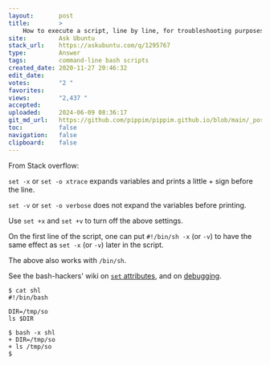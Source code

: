 ```yaml
---
layout:       post
title:        >
    How to execute a script, line by line, for troubleshooting purposes?
site:         Ask Ubuntu
stack_url:    https://askubuntu.com/q/1295767
type:         Answer
tags:         command-line bash scripts
created_date: 2020-11-27 20:46:32
edit_date:    
votes:        "2 "
favorites:    
views:        "2,437 "
accepted:     
uploaded:     2024-06-09 08:36:17
git_md_url:   https://github.com/pippim/pippim.github.io/blob/main/_posts/2020/2020-11-27-How-to-execute-a-script_-line-by-line_-for-troubleshooting-purposes_.md
toc:          false
navigation:   false
clipboard:    false
---
```


From Stack overflow:

`set -x` or `set -o xtrace` expands variables and prints a little + sign before the line.

`set -v` or `set -o verbose` does not expand the variables before printing.

Use `set +x` and `set +v` to turn off the above settings.

On the first line of the script, one can put `#!/bin/sh -x` (or `-v`) to have the same effect as `set -x` (or `-v`) later in the script.

The above also works with `/bin/sh`.

See the bash-hackers' wiki on [`set` attributes](https://wiki.bash-hackers.org/commands/builtin/set#attributes), and on [debugging](https://wiki.bash-hackers.org/scripting/debuggingtips).

``` 
$ cat shl
#!/bin/bash                                                                     

DIR=/tmp/so
ls $DIR

$ bash -x shl 
+ DIR=/tmp/so
+ ls /tmp/so
$
```
